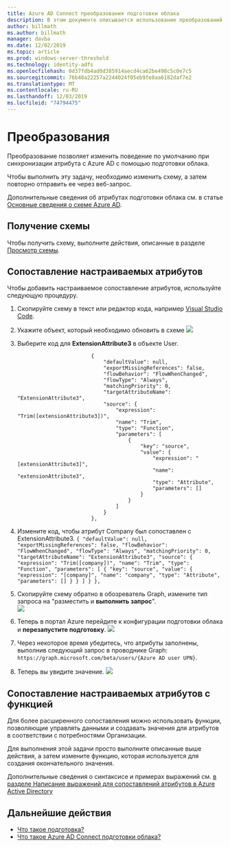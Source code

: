 ```yaml
---
title: Azure AD Connect преобразования подготовки облака
description: В этом документе описывается использование преобразований для изменения сопоставлений атрибутов по умолчанию.
author: billmath
ms.author: billmath
manager: davba
ms.date: 12/02/2019
ms.topic: article
ms.prod: windows-server-threshold
ms.technology: identity-adfs
ms.openlocfilehash: 0d37fdb4ad0d385914aecd4ca62be498c5c0e7c5
ms.sourcegitcommit: 76b48a22257a2244024f05eb9fe8aa6182daf7e2
ms.translationtype: MT
ms.contentlocale: ru-RU
ms.lasthandoff: 12/03/2019
ms.locfileid: "74794475"
---
```

# <a name="transformations"></a>Преобразования

Преобразование позволяет изменить поведение по умолчанию при синхронизации атрибута с Azure AD с помощью подготовки облака.  

Чтобы выполнить эту задачу, необходимо изменить схему, а затем повторно отправить ее через веб-запрос.

Дополнительные сведения об атрибутах подготовки облака см. в статье [Основные сведения о схеме Azure AD](concept-attributes.md).


## <a name="retrieve-the-schema"></a>Получение схемы
Чтобы получить схему, выполните действия, описанные в разделе [Просмотр схемы](concept-attributes.md#viewing-the-schema). 


## <a name="custom-attribute-mapping"></a>Сопоставление настраиваемых атрибутов
Чтобы добавить настраиваемое сопоставление атрибутов, используйте следующую процедуру.

1. Скопируйте схему в текст или редактор кода, например [Visual Studio Code](https://code.visualstudio.com/).  
2. Укажите объект, который необходимо обновить в схеме ![](media/how-to-transformation/transform1.png)</br>
3. Выберите код для **ExtensionAttribute3** в объекте User.

    ```
                            {
                                "defaultValue": null,
                                "exportMissingReferences": false,
                                "flowBehavior": "FlowWhenChanged",
                                "flowType": "Always",
                                "matchingPriority": 0,
                                "targetAttributeName": "ExtensionAttribute3",
                                "source": {
                                    "expression": "Trim([extensionAttribute3])",
                                    "name": "Trim",
                                    "type": "Function",
                                    "parameters": [
                                        {
                                            "key": "source",
                                            "value": {
                                                "expression": "[extensionAttribute3]",
                                                "name": "extensionAttribute3",
                                                "type": "Attribute",
                                                "parameters": []
                                            }
                                        }
                                    ]
                                }
                            },
    ```
 4.  Измените код, чтобы атрибут Company был сопоставлен с ExtensionAttribute3.
    ```
                            {
                                "defaultValue": null,
                                "exportMissingReferences": false,
                                "flowBehavior": "FlowWhenChanged",
                                "flowType": "Always",
                                "matchingPriority": 0,
                                "targetAttributeName": "ExtensionAttribute3",
                                "source": {
                                    "expression": "Trim([company])",
                                    "name": "Trim",
                                    "type": "Function",
                                    "parameters": [
                                        {
                                            "key": "source",
                                            "value": {
                                                "expression": "[company]",
                                                "name": "company",
                                                "type": "Attribute",
                                                "parameters": []
                                            }
                                        }
                                    ]
                                }
                            },
    ```
 5. Скопируйте схему обратно в обозреватель Graph, измените тип запроса на "разместить и **выполнить запрос**".  
 ![](media/how-to-transformation/transform2.png)</br>
 6.  Теперь в портал Azure перейдите к конфигурации подготовки облака и **перезапустите подготовку**.
 ![](media/how-to-transformation/transform3.png)</br>
 7.  Через некоторое время убедитесь, что атрибуты заполнены, выполнив следующий запрос в проводнике Graph: `https://graph.microsoft.com/beta/users/{Azure AD user UPN}`.
 8.  Теперь вы увидите значение.
 ![](media/how-to-transformation/transform4.png)</br>

## <a name="custom-attribute-mapping-with-function"></a>Сопоставление настраиваемых атрибутов с функцией
Для более расширенного сопоставления можно использовать функции, позволяющие управлять данными и создавать значения для атрибутов в соответствии с потребностями Организации.

Для выполнения этой задачи просто выполните описанные выше действия, а затем измените функцию, которая используется для создания окончательного значения.

Дополнительные сведения о синтаксисе и примерах выражений см. [в разделе Написание выражений для сопоставлений атрибутов в Azure Active Directory](reference-expressions.md)


## <a name="next-steps"></a>Дальнейшие действия 

- [Что такое подготовка?](what-is-provisioning.md)
- [Что такое Azure AD Connect подготовки облака?](what-is-cloud-provisioning.md)
